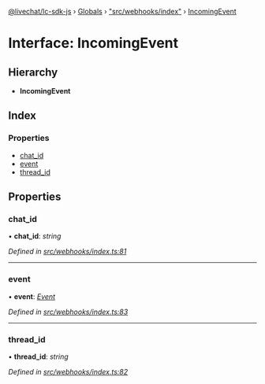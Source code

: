 [@livechat/lc-sdk-js](../README.md) › [Globals](../globals.md) › ["src/webhooks/index"](../modules/_src_webhooks_index_.md) › [IncomingEvent](_src_webhooks_index_.incomingevent.md)

# Interface: IncomingEvent

## Hierarchy

* **IncomingEvent**

## Index

### Properties

* [chat_id](_src_webhooks_index_.incomingevent.md#chat_id)
* [event](_src_webhooks_index_.incomingevent.md#event)
* [thread_id](_src_webhooks_index_.incomingevent.md#thread_id)

## Properties

###  chat_id

• **chat_id**: *string*

*Defined in [src/webhooks/index.ts:81](https://github.com/livechat/lc-sdk-js/blob/228cb10/src/webhooks/index.ts#L81)*

___

###  event

• **event**: *[Event](../modules/_src_objects_index_.md#event)*

*Defined in [src/webhooks/index.ts:83](https://github.com/livechat/lc-sdk-js/blob/228cb10/src/webhooks/index.ts#L83)*

___

###  thread_id

• **thread_id**: *string*

*Defined in [src/webhooks/index.ts:82](https://github.com/livechat/lc-sdk-js/blob/228cb10/src/webhooks/index.ts#L82)*
